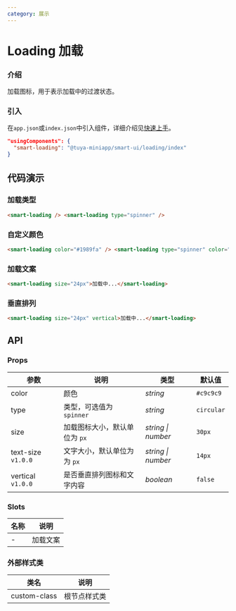 ```yaml
---
category: 展示
---
```


# Loading 加载

### 介绍

加载图标，用于表示加载中的过渡状态。

### 引入

在`app.json`或`index.json`中引入组件，详细介绍见[快速上手](#/quickstart#yin-ru-zu-jian)。

```json
"usingComponents": {
  "smart-loading": "@tuya-miniapp/smart-ui/loading/index"
}
```

## 代码演示

### 加载类型

```html
<smart-loading /> <smart-loading type="spinner" />
```

### 自定义颜色

```html
<smart-loading color="#1989fa" /> <smart-loading type="spinner" color="#1989fa" />
```

### 加载文案

```html
<smart-loading size="24px">加载中...</smart-loading>
```

### 垂直排列

```html
<smart-loading size="24px" vertical>加载中...</smart-loading>
```

## API

### Props

| 参数 | 说明 | 类型 | 默认值 |
| --- | --- | --- | --- |
| color | 颜色 | _string_ | `#c9c9c9` |
| type | 类型，可选值为 `spinner` | _string_ | `circular` |
| size | 加载图标大小，默认单位为 `px` | _string \| number_ | `30px` |
| text-size `v1.0.0` | 文字大小，默认单位为为 `px` | _string \| number_ | `14px` |
| vertical `v1.0.0` | 是否垂直排列图标和文字内容 | _boolean_ | `false` |

### Slots

| 名称 | 说明     |
| ---- | -------- |
| -    | 加载文案 |

### 外部样式类

| 类名         | 说明         |
| ------------ | ------------ |
| custom-class | 根节点样式类 |
